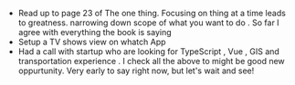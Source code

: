 - Read up to page 23 of The one thing. Focusing on thing at a time leads to greatness. narrowing down scope of what you want to do . So far I agree with everything the book is saying
- Setup a TV shows view on whatch App 
- Had a call with startup who are looking for TypeScript , Vue , GIS and transportation experience . I check all the above to might be good new oppurtunity. Very early to say right now, but let's wait and see!
